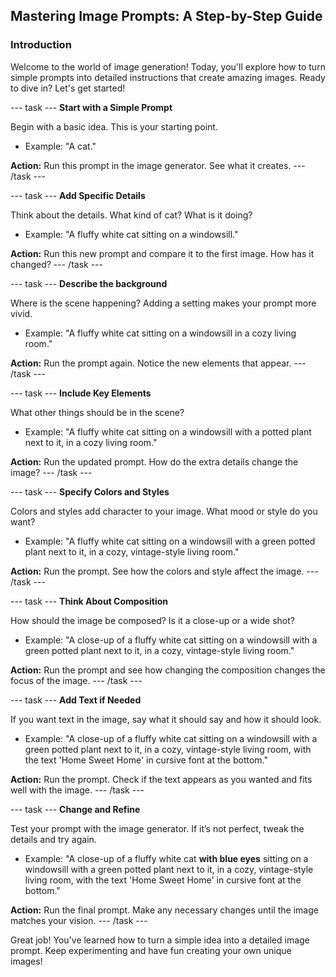## Mastering Image Prompts: A Step-by-Step Guide

### Introduction
Welcome to the world of image generation! Today, you'll explore how to turn simple prompts into detailed instructions that create amazing images. Ready to dive in? Let's get started!


--- task ---
**Start with a Simple Prompt**

Begin with a basic idea. This is your starting point.
- Example: "A cat."

**Action:** Run this prompt in the image generator. See what it creates.
--- /task ---

--- task ---
**Add Specific Details**

Think about the details. What kind of cat? What is it doing?
- Example: "A fluffy white cat sitting on a windowsill."

**Action:** Run this new prompt and compare it to the first image. How has it changed?
--- /task ---

--- task ---
**Describe the background**

Where is the scene happening? Adding a setting makes your prompt more vivid.
- Example: "A fluffy white cat sitting on a windowsill in a cozy living room."

**Action:** Run the prompt again. Notice the new elements that appear.
--- /task ---

--- task ---
**Include Key Elements**

What other things should be in the scene?
- Example: "A fluffy white cat sitting on a windowsill with a potted plant next to it, in a cozy living room."

**Action:** Run the updated prompt. How do the extra details change the image?
--- /task ---

--- task ---
**Specify Colors and Styles**

Colors and styles add character to your image. What mood or style do you want?
- Example: "A fluffy white cat sitting on a windowsill with a green potted plant next to it, in a cozy, vintage-style living room."

**Action:** Run the prompt. See how the colors and style affect the image.
--- /task ---

--- task ---
**Think About Composition**

How should the image be composed? Is it a close-up or a wide shot?
- Example: "A close-up of a fluffy white cat sitting on a windowsill with a green potted plant next to it, in a cozy, vintage-style living room."

**Action:** Run the prompt and see how changing the composition changes the focus of the image.
--- /task ---

--- task ---
**Add Text if Needed**

If you want text in the image, say what it should say and how it should look.
- Example: "A close-up of a fluffy white cat sitting on a windowsill with a green potted plant next to it, in a cozy, vintage-style living room, with the text 'Home Sweet Home' in cursive font at the bottom."

**Action:** Run the prompt. Check if the text appears as you wanted and fits well with the image.
--- /task ---

--- task ---
**Change and Refine**

Test your prompt with the image generator. If it’s not perfect, tweak the details and try again.
- Example: "A close-up of a fluffy white cat **with blue eyes** sitting on a windowsill with a green potted plant next to it, in a cozy, vintage-style living room, with the text 'Home Sweet Home' in cursive font at the bottom."

**Action:** Run the final prompt. Make any necessary changes until the image matches your vision.
--- /task ---

Great job! You've learned how to turn a simple idea into a detailed image prompt. Keep experimenting and have fun creating your own unique images!
